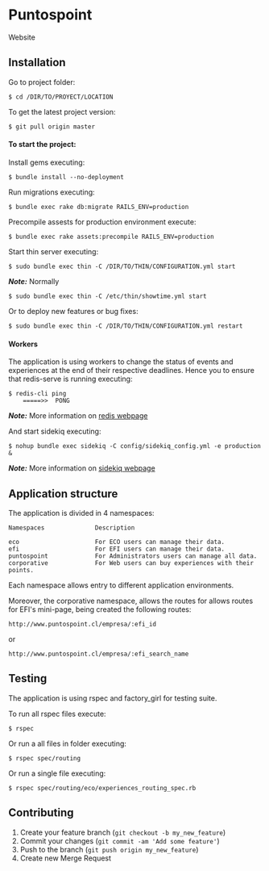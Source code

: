 Puntospoint
===========

Website


Installation
------------

Go to project folder:

    $ cd /DIR/TO/PROYECT/LOCATION


To get the latest project version:

    $ git pull origin master


#### To start the project:

Install gems executing:

    $ bundle install --no-deployment

Run migrations executing:

    $ bundle exec rake db:migrate RAILS_ENV=production

Precompile assests for production environment execute:

    $ bundle exec rake assets:precompile RAILS_ENV=production

Start thin server executing:

    $ sudo bundle exec thin -C /DIR/TO/THIN/CONFIGURATION.yml start

***Note:*** Normally

    $ sudo bundle exec thin -C /etc/thin/showtime.yml start

Or to deploy new features or bug fixes:

    $ sudo bundle exec thin -C /DIR/TO/THIN/CONFIGURATION.yml restart


#### Workers

The application is using workers to change the status of events and experiences at the end of their respective deadlines. Hence you to ensure that redis-serve is running executing:

    $ redis-cli ping
        =====>>  PONG

***Note:*** More information on [redis webpage](http://redis.io/topics/quickstart)

And start sidekiq executing:

    $ nohup bundle exec sidekiq -C config/sidekiq_config.yml -e production &

***Note:*** More information on [sidekiq webpage](http://mperham.github.io/sidekiq/)


Application structure
---------------------

The application is divided in 4 namespaces:

```text
Namespaces              Description

eco                     For ECO users can manage their data.
efi                     For EFI users can manage their data.
puntospoint             For Administrators users can manage all data.
corporative             For Web users can buy experiences with their points.
```

Each namespace allows entry to different application environments.

Moreover, the corporative namespace, allows the routes for allows routes for EFI's mini-page, being created the following routes:

```
http://www.puntospoint.cl/empresa/:efi_id
```

or

```
http://www.puntospoint.cl/empresa/:efi_search_name
```


Testing
---------------------
The application is using rspec and factory_girl for testing suite.

To run all rspec files execute:

    $ rspec

Or run a all files in folder executing:

    $ rspec spec/routing

Or run a single file executing:

    $ rspec spec/routing/eco/experiences_routing_spec.rb


Contributing
------------

1. Create your feature branch (`git checkout -b my_new_feature`)
2. Commit your changes (`git commit -am 'Add some feature'`)
3. Push to the branch (`git push origin my_new_feature`)
4. Create new Merge Request
